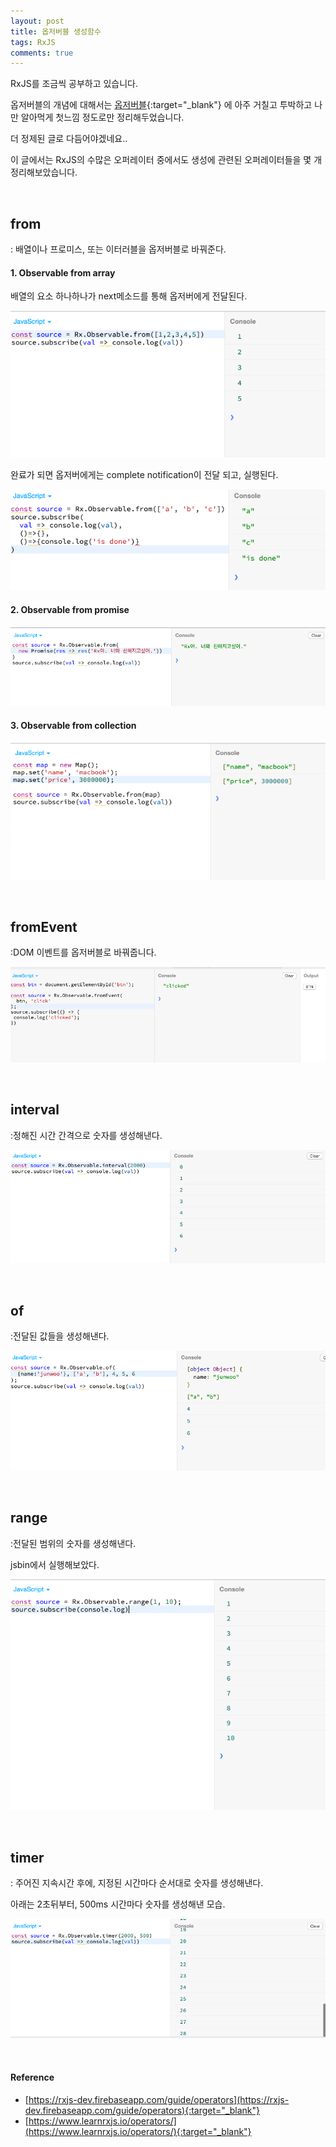 ```yaml
---
layout: post
title: 옵저버블 생성함수
tags: RxJS
comments: true
---
```




RxJS를 조금씩 공부하고 있습니다.

옵저버블의 개념에 대해서는 [옵저버블](https://junwoo45til.netlify.com/#/RxJS/observable){:target="_blank"} 에 아주 거칠고 투박하고 나만 알아먹게 첫느낌 정도로만 정리해두었습니다.

더 정제된 글로 다듬어야겠네요..

이 글에서는 RxJS의 수많은 오퍼레이터 중에서도 생성에 관련된 오퍼레이터들을 몇 개 정리해보았습니다.

<br>



## from

: 배열이나 프로미스, 또는 이터러블을 옵저버블로 바꿔준다.

#### 1. Observable from array

배열의 요소 하나하나가 next메소드를 통해 옵저버에게 전달된다.

![from1](../img/observable_creation5.png?lastModify=1578993382)



완료가 되면 옵저버에게는 complete notification이 전달 되고, 실행된다.

![from1-1](../img/observable_creation8.png?lastModify=1578993382)





#### 2. Observable from promise

![from2](../img/observable_creation6.png?lastModify=1578993382)



#### 3. Observable from collection

![from3](../img/observable_creation7.png?lastModify=1578993382)

<br>

## fromEvent

:DOM 이벤트를 옵저버블로 바꿔줍니다.

![fromEvent](../img/observable_creation9.png?lastModify=1578993382)



<br>

## interval

:정해진 시간 간격으로 숫자를 생성해낸다.

![interval](../img/observable_creation3.png)

<br>

## of

:전달된 값들을 생성해낸다.

![of](../img/observable_creation2.png)

<br>

## range

:전달된 범위의 숫자를 생성해낸다.

jsbin에서 실행해보았다.

![range](../img/observable_creation1.png)



<br>

## timer

: 주어진 지속시간 후에, 지정된 시간마다 순서대로 숫자를 생성해낸다.

아래는 2초뒤부터, 500ms 시간마다 숫자를 생성해낸 모습.

![timer](../img/observable_creation4.png)

<br>



#### Reference

- [https://rxjs-dev.firebaseapp.com/guide/operators](https://rxjs-dev.firebaseapp.com/guide/operators){:target="_blank"}
- [https://www.learnrxjs.io/operators/](https://www.learnrxjs.io/operators/){:target="_blank"}



